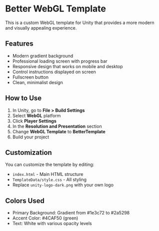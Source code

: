 # Better WebGL Template

This is a custom WebGL template for Unity that provides a more modern and visually appealing experience.

## Features

- Modern gradient background
- Professional loading screen with progress bar
- Responsive design that works on mobile and desktop
- Control instructions displayed on screen
- Fullscreen button
- Clean, minimalist design

## How to Use

1. In Unity, go to **File > Build Settings**
2. Select **WebGL** platform
3. Click **Player Settings**
4. In the **Resolution and Presentation** section
5. Change **WebGL Template** to **BetterTemplate**
6. Build your project

## Customization

You can customize the template by editing:
- `index.html` - Main HTML structure
- `TemplateData/style.css` - All styling
- Replace `unity-logo-dark.png` with your own logo

## Colors Used

- Primary Background: Gradient from #1e3c72 to #2a5298
- Accent Color: #4CAF50 (green)
- Text: White with various opacity levels

